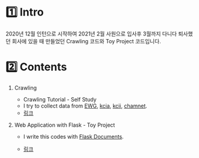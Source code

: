 # :one: Intro
2020년 12월 인턴으로 시작하여 2021년 2월 사원으로 입사후 3월까지 다니다 퇴사했던 회사에 있을 때 만들었던 Crawling 코드와 Toy Project 코드입니다.

# :two: Contents

1. Crawling

   * Crawling Tutorial - Self Study
   * I try to collect data from [EWG](https://www.ewg.org/skindeep/search/?search=&search_type=ingredients), [kcia](https://kcia.or.kr/cid/search/ingd_list.php?skind=ALL&sword=&sword2=), [kcii](http://cis.kcii.re.kr/assessmentSearch/list.do), [chamnet](http://www.chemnet.com/cas/kr/).
   * [<u>링크</u>](./crawling)

2. Web Application with Flask - Toy Project

   * I write this codes with [Flask Documents](https://flask.palletsprojects.com/en/2.0.x/).

   * [<u>링크</u>](./toy_project_product_manage_with_flask)
